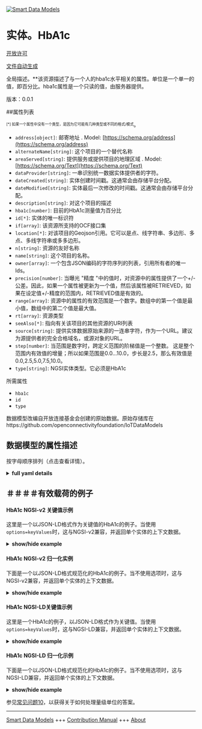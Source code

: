 <!-- 10-Header -->  
[![Smart Data Models](https://smartdatamodels.org/wp-content/uploads/2022/01/SmartDataModels_logo.png "Logo")](https://smartdatamodels.org)  
实体。HbA1c  
========<!-- /10-Header -->  
<!-- 15-License -->  
[开放许可](https://github.com/smart-data-models//dataModel.OCF/blob/master/HbA1c/LICENSE.md)  
[文件自动生成](https://docs.google.com/presentation/d/e/2PACX-1vTs-Ng5dIAwkg91oTTUdt8ua7woBXhPnwavZ0FxgR8BsAI_Ek3C5q97Nd94HS8KhP-r_quD4H0fgyt3/pub?start=false&loop=false&delayms=3000#slide=id.gb715ace035_0_60)  
<!-- /15-License -->  
<!-- 20-Description -->  
全局描述。**该资源描述了与一个人的hba1c水平相关的属性。单位是一个单一的值，即百分比。hba1c属性是一个只读的值，由服务器提供。  
版本：0.0.1  
<!-- /20-Description -->  
<!-- 30-PropertiesList -->  

##属性列表  

<sup><sub>[*] 如果一个属性中没有一个类型，是因为它可能有几种类型或不同的格式/模式</sub></sup>。  
- `address[object]`: 邮寄地址  . Model: [https://schema.org/address](https://schema.org/address)- `alternateName[string]`: 这个项目的一个替代名称  - `areaServed[string]`: 提供服务或提供项目的地理区域  . Model: [https://schema.org/Text](https://schema.org/Text)- `dataProvider[string]`: 一串识别统一数据实体提供者的字符。  - `dateCreated[string]`: 实体创建时间戳。这通常会由存储平台分配。  - `dateModified[string]`: 实体最后一次修改的时间戳。这通常会由存储平台分配。  - `description[string]`: 对这个项目的描述  - `hba1c[number]`: 目前的HbA1c测量值为百分比  - `id[*]`: 实体的唯一标识符  - `if[array]`: 该资源所支持的OCF接口集  - `location[*]`: 对该项目的Geojson引用。它可以是点、线字符串、多边形、多点、多线字符串或多多边形。  - `n[string]`: 资源的友好名称  - `name[string]`: 这个项目的名称。  - `owner[array]`: 一个包含JSON编码的字符序列的列表，引用所有者的唯一Ids。  - `precision[number]`: 当曝光 "精度 "中的值时，对资源中的属性提供了一个+/-公差。因此，如果一个属性被更新为一个值，然后该属性被RETRIEVED，如果在设定值+/-精度的范围内，RETRIEVED值是有效的。  - `range[array]`: 资源中的属性的有效范围是一个数字。数组中的第一个值是最小值，数组中的第二个值是最大值。  - `rt[array]`: 资源类型  - `seeAlso[*]`: 指向有关该项目的其他资源的URI列表  - `source[string]`: 提供实体数据原始来源的一连串字符，作为一个URL。建议为源提供者的完全合格域名，或源对象的URL。  - `step[number]`: 当范围是数字时，跨定义范围的阶梯值是一个整数。  这是整个范围内有效值的增量；所以如果范围是0.0...10.0，步长是2.5，那么有效值是0.0,2.5,5.0,7.5,10.0。  - `type[string]`: NGSI实体类型。它必须是HbA1c  <!-- /30-PropertiesList -->  
<!-- 35-RequiredProperties -->  
所需属性  
- `hba1c`  - `id`  - `type`  <!-- /35-RequiredProperties -->  
<!-- 40-RequiredProperties -->  
数据模型改编自开放连接基金会创建的原始数据。原始存储库在https://github.com/openconnectivityfoundation/IoTDataModels  
<!-- /40-RequiredProperties -->  
<!-- 50-DataModelHeader -->  
## 数据模型的属性描述  
按字母顺序排列（点击查看详情）。  
<!-- /50-DataModelHeader -->  
<!-- 60-ModelYaml -->  
<details><summary><strong>full yaml details</strong></summary>    
```yaml  
HbA1c:    
  description: 'This Resource describes the Properties associated with a person''s hba1c level.The unit is a single value that is percentage.The hba1c Property is a read-only value that is provided by the Server.'    
  properties:    
    address:    
      description: 'The mailing address'    
      properties:    
        addressCountry:    
          description: 'Property. The country. For example, Spain. Model:''https://schema.org/addressCountry'''    
          type: string    
        addressLocality:    
          description: 'Property. The locality in which the street address is, and which is in the region. Model:''https://schema.org/addressLocality'''    
          type: string    
        addressRegion:    
          description: 'Property. The region in which the locality is, and which is in the country. Model:''https://schema.org/addressRegion'''    
          type: string    
        postOfficeBoxNumber:    
          description: 'Property. The post office box number for PO box addresses. For example, 03578. Model:''https://schema.org/postOfficeBoxNumber'''    
          type: string    
        postalCode:    
          description: 'Property. The postal code. For example, 24004. Model:''https://schema.org/https://schema.org/postalCode'''    
          type: string    
        streetAddress:    
          description: 'Property. The street address. Model:''https://schema.org/streetAddress'''    
          type: string    
      type: object    
      x-ngsi:    
        model: https://schema.org/address    
        type: Property    
    alternateName:    
      description: 'An alternative name for this item'    
      type: string    
      x-ngsi:    
        type: Property    
    areaServed:    
      description: 'The geographic area where a service or offered item is provided'    
      type: string    
      x-ngsi:    
        model: https://schema.org/Text    
        type: Property    
    dataProvider:    
      description: 'A sequence of characters identifying the provider of the harmonised data entity.'    
      type: string    
      x-ngsi:    
        type: Property    
    dateCreated:    
      description: 'Entity creation timestamp. This will usually be allocated by the storage platform.'    
      format: date-time    
      type: string    
      x-ngsi:    
        type: Property    
    dateModified:    
      description: 'Timestamp of the last modification of the entity. This will usually be allocated by the storage platform.'    
      format: date-time    
      type: string    
      x-ngsi:    
        type: Property    
    description:    
      description: 'A description of this item'    
      type: string    
      x-ngsi:    
        type: Property    
    hba1c:    
      description: 'Current HbA1c measurement in percentage'    
      maximum: 100.0    
      minimum: 0.0    
      readOnly: true    
      type: number    
      x-ngsi:    
        type: Property    
    id:    
      anyOf: &hba1c_-_properties_-_owner_-_items_-_anyof    
        - description: 'Property. Identifier format of any NGSI entity'    
          maxLength: 256    
          minLength: 1    
          pattern: ^[\w\-\.\{\}\$\+\*\[\]`|~^@!,:\\]+$    
          type: string    
        - description: 'Property. Identifier format of any NGSI entity'    
          format: uri    
          type: string    
      description: 'Unique identifier of the entity'    
      x-ngsi:    
        type: Property    
    if:    
      description: 'The OCF Interface set supported by this Resource'    
      items:    
        enum:    
          - oic.if.s    
          - oic.if.baseline    
        maxLength: 64    
        type: string    
      minItems: 1    
      readOnly: true    
      type: array    
      uniqueItems: true    
      x-ngsi:    
        type: Property    
    location:    
      description: 'Geojson reference to the item. It can be Point, LineString, Polygon, MultiPoint, MultiLineString or MultiPolygon'    
      oneOf:    
        - description: 'Geoproperty. Geojson reference to the item. Point'    
          properties:    
            bbox:    
              items:    
                type: number    
              minItems: 4    
              type: array    
            coordinates:    
              items:    
                type: number    
              minItems: 2    
              type: array    
            type:    
              enum:    
                - Point    
              type: string    
          required:    
            - type    
            - coordinates    
          title: 'GeoJSON Point'    
          type: object    
        - description: 'Geoproperty. Geojson reference to the item. LineString'    
          properties:    
            bbox:    
              items:    
                type: number    
              minItems: 4    
              type: array    
            coordinates:    
              items:    
                items:    
                  type: number    
                minItems: 2    
                type: array    
              minItems: 2    
              type: array    
            type:    
              enum:    
                - LineString    
              type: string    
          required:    
            - type    
            - coordinates    
          title: 'GeoJSON LineString'    
          type: object    
        - description: 'Geoproperty. Geojson reference to the item. Polygon'    
          properties:    
            bbox:    
              items:    
                type: number    
              minItems: 4    
              type: array    
            coordinates:    
              items:    
                items:    
                  items:    
                    type: number    
                  minItems: 2    
                  type: array    
                minItems: 4    
                type: array    
              type: array    
            type:    
              enum:    
                - Polygon    
              type: string    
          required:    
            - type    
            - coordinates    
          title: 'GeoJSON Polygon'    
          type: object    
        - description: 'Geoproperty. Geojson reference to the item. MultiPoint'    
          properties:    
            bbox:    
              items:    
                type: number    
              minItems: 4    
              type: array    
            coordinates:    
              items:    
                items:    
                  type: number    
                minItems: 2    
                type: array    
              type: array    
            type:    
              enum:    
                - MultiPoint    
              type: string    
          required:    
            - type    
            - coordinates    
          title: 'GeoJSON MultiPoint'    
          type: object    
        - description: 'Geoproperty. Geojson reference to the item. MultiLineString'    
          properties:    
            bbox:    
              items:    
                type: number    
              minItems: 4    
              type: array    
            coordinates:    
              items:    
                items:    
                  items:    
                    type: number    
                  minItems: 2    
                  type: array    
                minItems: 2    
                type: array    
              type: array    
            type:    
              enum:    
                - MultiLineString    
              type: string    
          required:    
            - type    
            - coordinates    
          title: 'GeoJSON MultiLineString'    
          type: object    
        - description: 'Geoproperty. Geojson reference to the item. MultiLineString'    
          properties:    
            bbox:    
              items:    
                type: number    
              minItems: 4    
              type: array    
            coordinates:    
              items:    
                items:    
                  items:    
                    items:    
                      type: number    
                    minItems: 2    
                    type: array    
                  minItems: 4    
                  type: array    
                type: array    
              type: array    
            type:    
              enum:    
                - MultiPolygon    
              type: string    
          required:    
            - type    
            - coordinates    
          title: 'GeoJSON MultiPolygon'    
          type: object    
      x-ngsi:    
        type: Geoproperty    
    n:    
      description: 'Friendly name of the Resource'    
      maxLength: 64    
      readOnly: true    
      type: string    
      x-ngsi:    
        type: Property    
    name:    
      description: 'The name of this item.'    
      type: string    
      x-ngsi:    
        type: Property    
    owner:    
      description: 'A List containing a JSON encoded sequence of characters referencing the unique Ids of the owner(s)'    
      items:    
        anyOf: *hba1c_-_properties_-_owner_-_items_-_anyof    
        description: 'Property. Unique identifier of the entity'    
      type: array    
      x-ngsi:    
        type: Property    
    precision:    
      description: 'When exposed the value in ''precision'' provides a +/- tolerance against the Properties in the Resource. Thus if a Property is UPDATED to a value and that Property then RETRIEVED, the RETRIEVED value is valid if in the range of the set value +/- precision'    
      readOnly: true    
      type: number    
      x-ngsi:    
        type: Property    
    range:    
      description: 'The valid range for the Property in the Resource as a number. The first value in the array is the minimum value, the second value in the array is the maximum value.'    
      items:    
        type: number    
      maxItems: 2    
      minItems: 2    
      readOnly: true    
      type: array    
      x-ngsi:    
        type: Property    
    rt:    
      description: 'Resource Type'    
      items:    
        enum:    
          - oic.r.glucose.hba1c    
        maxLength: 64    
        type: string    
      minItems: 1    
      readOnly: true    
      type: array    
      uniqueItems: true    
      x-ngsi:    
        type: Property    
    seeAlso:    
      description: 'list of uri pointing to additional resources about the item'    
      oneOf:    
        - items:    
            format: uri    
            type: string    
          minItems: 1    
          type: array    
        - format: uri    
          type: string    
      x-ngsi:    
        type: Property    
    source:    
      description: 'A sequence of characters giving the original source of the entity data as a URL. Recommended to be the fully qualified domain name of the source provider, or the URL to the source object.'    
      type: string    
      x-ngsi:    
        type: Property    
    step:    
      description: 'Step value across the defined range an integer when the range is a number.  This is the increment for valid values across the range; so if range is 0.0..10.0 and step is 2.5 then valid values are 0.0,2.5,5.0,7.5,10.0.'    
      readOnly: true    
      type: number    
      x-ngsi:    
        type: Property    
    type:    
      description: 'NGSI entity type. It has to be HbA1c'    
      enum:    
        - HbA1c    
      type: string    
      x-ngsi:    
        type: Property    
  required:    
    - hba1c    
    - id    
    - type    
  type: object    
  x-derived-from: https://raw.githubusercontent.com/openconnectivityfoundation/IoTDataModels/master/GlucoseHbA1cResURI.swagger.json    
  x-disclaimer: 'Redistribution and use in source and binary forms, with or without modification, are permitted  provided that the license conditions are met. Copyleft (c) 2021 Contributors to Smart Data Models Program'    
  x-license-url: https://github.com/smart-data-models/dataModel.OCF/blob/master/HbA1c/LICENSE.md    
  x-model-schema: https://smart-data-models.github.io/dataModel.OCF/HbA1c/schema.json    
  x-model-tags: OCF    
  x-version: 0.0.1    
```  
</details>    
<!-- /60-ModelYaml -->  
<!-- 70-MiddleNotes -->  
<!-- /70-MiddleNotes -->  
<!-- 80-Examples -->  
## ＃＃＃＃有效载荷的例子  
#### HbA1c NGSI-v2 关键值示例  
这里是一个以JSON-LD格式作为关键值的HbA1c的例子。当使用`options=keyValues`时，这与NGSI-v2兼容，并返回单个实体的上下文数据。  
<details><summary><strong>show/hide example</strong></summary>    
```json  
{  
  "id": "urn:ngsi-ld:HbA1c:id:UWED:68312299",  
  "dateCreated": "1977-01-27T17:50:21Z",  
  "dateModified": "1993-11-12T19:53:01Z",  
  "source": "Strong option relationship fact. Item kitchen pass show. Meeting personal upon.",  
  "name": "Picture physical reason break glass. Small step lose above capital his.",  
  "alternateName": "Opportunity first show main particular life. Individual back these note. Box foreign surface reality think.",  
  "description": "Real expect however prevent song design behind. Three finish manage religious present. There this process meet who.",  
  "dataProvider": "So seem office. By president alone fight economic production school few.",  
  "owner": [  
    "urn:ngsi-ld:HbA1c:items:ZRBL:34609429",  
    "urn:ngsi-ld:HbA1c:items:IRSV:73111056"  
  ],  
  "seeAlso": [  
    "urn:ngsi-ld:HbA1c:items:NWVA:01008160",  
    "urn:ngsi-ld:HbA1c:items:NIJP:00792290"  
  ],  
  "location": {  
    "type": "Point",  
    "coordinates": [  
      -18.431417,  
      -61.000553  
    ]  
  },  
  "address": {  
    "streetAddress": "Popular hold wear notice. Defense head professional win reduce.",  
    "addressLocality": "Security rock production public rather movie return base. Agreement national TV leave around international. Agency nice face low.",  
    "addressRegion": "Daughter south safe quickly about. Could language traditional soldier growth week better security.",  
    "addressCountry": "Vote work continue that into imagine example. White character last popular fish and. Rate identify issue here possible.",  
    "postalCode": "Low job clear free. Case yard fund majority training.",  
    "postOfficeBoxNumber": "Sure up theory all assume. Nature act enjoy however option industry."  
  },  
  "areaServed": "Leg off foreign recent if lot pull. Product majority seven market blue one skill this.",  
  "rt": [  
    "oic.r.glucose.hba1c",  
    "oic.r.glucose.hba1c"  
  ],  
  "hba1c": {  
    "type": "Property",  
    "value": 67.1  
  },  
  "range": [  
    553.7,  
    255.0  
  ],  
  "step": {  
    "type": "Property",  
    "value": 342.7  
  },  
  "precision": {  
    "type": "Property",  
    "value": 978.5  
  },  
  "n": "Show front know total soldier spring him. Whatever guy like husband three. Finally Congress teacher partner usually.",  
  "if": [  
    "oic.if.s",  
    "oic.if.s"  
  ],  
  "type": "HbA1c"  
}  
```  
</details>  
#### HbA1c NGSI-v2 归一化实例  
下面是一个以JSON-LD格式规范化的HbA1c的例子。当不使用选项时，这与NGSI-v2兼容，并返回单个实体的上下文数据。  
<details><summary><strong>show/hide example</strong></summary>    
```json  
{  
  "id": {  
    "type": "string",  
    "value": "urn:ngsi-ld:HbA1c:id:UWED:68312299"  
  },  
  "dateCreated": {  
    "format": "date-time",  
    "type": "string",  
    "value": "1977-01-27T17:50:21Z"  
  },  
  "dateModified": {  
    "format": "date-time",  
    "type": "string",  
    "value": "1993-11-12T19:53:01Z"  
  },  
  "source": {  
    "type": "string",  
    "value": "Strong option relationship fact. Item kitchen pass show. Meeting personal upon."  
  },  
  "name": {  
    "type": "string",  
    "value": "Picture physical reason break glass. Small step lose above capital his."  
  },  
  "alternateName": {  
    "type": "string",  
    "value": "Opportunity first show main particular life. Individual back these note. Box foreign surface reality think."  
  },  
  "description": {  
    "type": "string",  
    "value": "Real expect however prevent song design behind. Three finish manage religious present. There this process meet who."  
  },  
  "dataProvider": {  
    "type": "string",  
    "value": "So seem office. By president alone fight economic production school few."  
  },  
  "owner": {  
    "type": "array",  
    "value": [  
      "urn:ngsi-ld:HbA1c:items:ZRBL:34609429",  
      "urn:ngsi-ld:HbA1c:items:IRSV:73111056"  
    ]  
  },  
  "seeAlso": {  
    "type": "array",  
    "value": [  
      "urn:ngsi-ld:HbA1c:items:NWVA:01008160",  
      "urn:ngsi-ld:HbA1c:items:NIJP:00792290"  
    ]  
  },  
  "location": {  
    "type": "object",  
    "value": {  
      "type": "Point",  
      "coordinates": [  
        -18.431417,  
        -61.000553  
      ]  
    }  
  },  
  "address": {  
    "type": "object",  
    "value": {  
      "streetAddress": "Popular hold wear notice. Defense head professional win reduce.",  
      "addressLocality": "Security rock production public rather movie return base. Agreement national TV leave around international. Agency nice face low.",  
      "addressRegion": "Daughter south safe quickly about. Could language traditional soldier growth week better security.",  
      "addressCountry": "Vote work continue that into imagine example. White character last popular fish and. Rate identify issue here possible.",  
      "postalCode": "Low job clear free. Case yard fund majority training.",  
      "postOfficeBoxNumber": "Sure up theory all assume. Nature act enjoy however option industry."  
    }  
  },  
  "areaServed": {  
    "type": "string",  
    "value": "Leg off foreign recent if lot pull. Product majority seven market blue one skill this."  
  },  
  "rt": {  
    "type": "array",  
    "value": [  
      "oic.r.glucose.hba1c",  
      "oic.r.glucose.hba1c"  
    ]  
  },  
  "hba1c": {  
    "type": "object",  
    "value": {  
      "type": "Property",  
      "value": 67.1  
    }  
  },  
  "range": {  
    "type": "array",  
    "value": [  
      553.7,  
      255.0  
    ]  
  },  
  "step": {  
    "type": "object",  
    "value": {  
      "type": "Property",  
      "value": 342.7  
    }  
  },  
  "precision": {  
    "type": "object",  
    "value": {  
      "type": "Property",  
      "value": 978.5  
    }  
  },  
  "n": {  
    "type": "string",  
    "value": "Show front know total soldier spring him. Whatever guy like husband three. Finally Congress teacher partner usually."  
  },  
  "if": {  
    "type": "array",  
    "value": [  
      "oic.if.s",  
      "oic.if.s"  
    ]  
  },  
  "type": {  
    "type": "string",  
    "value": "HbA1c"  
  }  
}  
```  
</details>  
#### HbA1c NGSI-LD关键值示例  
这里是一个HbA1c的例子，以JSON-LD格式作为关键值。当使用`options=keyValues`时，这与NGSI-LD兼容，并返回单个实体的上下文数据。  
<details><summary><strong>show/hide example</strong></summary>    
```json  
{  
    "id": "urn:ngsi-ld:HbA1c:id:UWED:68312299",  
    "dateCreated": "1977-01-27T17:50:21Z",  
    "dateModified": "1993-11-12T19:53:01Z",  
    "source": "Strong option relationship fact. Item kitchen pass show. Meeting personal upon.",  
    "name": "Picture physical reason break glass. Small step lose above capital his.",  
    "alternateName": "Opportunity first show main particular life. Individual back these note. Box foreign surface reality think.",  
    "description": "Real expect however prevent song design behind. Three finish manage religious present. There this process meet who.",  
    "dataProvider": "So seem office. By president alone fight economic production school few.",  
    "owner": [  
        "urn:ngsi-ld:HbA1c:items:ZRBL:34609429",  
        "urn:ngsi-ld:HbA1c:items:IRSV:73111056"  
    ],  
    "seeAlso": [  
        "urn:ngsi-ld:HbA1c:items:NWVA:01008160",  
        "urn:ngsi-ld:HbA1c:items:NIJP:00792290"  
    ],  
    "location": {  
        "type": "Point",  
        "coordinates": [  
            -18.431417,  
            -61.000553  
        ]  
    },  
    "address": {  
        "streetAddress": "Popular hold wear notice. Defense head professional win reduce.",  
        "addressLocality": "Security rock production public rather movie return base. Agreement national TV leave around international. Agency nice face low.",  
        "addressRegion": "Daughter south safe quickly about. Could language traditional soldier growth week better security.",  
        "addressCountry": "Vote work continue that into imagine example. White character last popular fish and. Rate identify issue here possible.",  
        "postalCode": "Low job clear free. Case yard fund majority training.",  
        "postOfficeBoxNumber": "Sure up theory all assume. Nature act enjoy however option industry."  
    },  
    "areaServed": "Leg off foreign recent if lot pull. Product majority seven market blue one skill this.",  
    "rt": [  
        "oic.r.glucose.hba1c",  
        "oic.r.glucose.hba1c"  
    ],  
    "hba1c": {  
        "type": "Property",  
        "value": 67.1  
    },  
    "range": [  
        553.7,  
        255.0  
    ],  
    "step": {  
        "type": "Property",  
        "value": 342.7  
    },  
    "precision": {  
        "type": "Property",  
        "value": 978.5  
    },  
    "n": "Show front know total soldier spring him. Whatever guy like husband three. Finally Congress teacher partner usually.",  
    "if": [  
        "oic.if.s",  
        "oic.if.s"  
    ],  
    "type": "HbA1c",  
    "@context": [  
        "https://smartdatamodels.org/context.jsonld",  
        "https://raw.githubusercontent.com/smart-data-models/dataModel.OCF/master/context.jsonld"  
    ]  
}  
```  
</details>  
#### HbA1c NGSI-LD 归一化示例  
下面是一个以JSON-LD格式规范化的HbA1c的例子。当不使用选项时，这与NGSI-LD兼容，并返回单个实体的上下文数据。  
<details><summary><strong>show/hide example</strong></summary>    
```json  
{  
    "id": "urn:ngsi-ld:HbA1c:id:RCVD:88651516",  
    "dateCreated": {  
        "type": "Property",  
        "value": {  
            "@type": "DateTime",  
            "@value": "2016-03-12T15:26:00Z"  
        }  
    },  
    "dateModified": {  
        "type": "Property",  
        "value": {  
            "@type": "DateTime",  
            "@value": "1977-04-24T02:09:01Z"  
        }  
    },  
    "source": {  
        "type": "Property",  
        "value": "Need fine customer apply notice staff let campaign. About young eat field yeah realize hot. Loss sort window gun girl."  
    },  
    "name": {  
        "type": "Property",  
        "value": "Market life mother military. Police happy he time subject anyone. Method small full bill newspaper even environmental."  
    },  
    "alternateName": {  
        "type": "Property",  
        "value": "Summer travel draw game another. Think process serve low all above clearly."  
    },  
    "description": {  
        "type": "Property",  
        "value": "Oil modern least Congress even machine. Someone surface peace concern size. Today join night officer section source argue natural."  
    },  
    "dataProvider": {  
        "type": "Property",  
        "value": "Key top close listen article usually experience above. Nation appear more party sport. American which education. Wide local another term room."  
    },  
    "owner": {  
        "type": "Property",  
        "value": [  
            "urn:ngsi-ld:HbA1c:items:PZWR:06990420",  
            "urn:ngsi-ld:HbA1c:items:MBAS:58596912"  
        ]  
    },  
    "seeAlso": {  
        "type": "Property",  
        "value": [  
            "urn:ngsi-ld:HbA1c:items:OOXY:11821113"  
        ]  
    },  
    "location": {  
        "type": "Property",  
        "value": {  
            "type": "Point",  
            "coordinates": [  
                15.365764,  
                -119.004517  
            ]  
        }  
    },  
    "address": {  
        "type": "Property",  
        "value": {  
            "streetAddress": "Focus option scene throughout question resource. Month car lead drug raise young. Something PM second certainly shake.",  
            "addressLocality": "Carry friend assume huge lot. Evidence church political organization join kid what. Voice party appear but free.",  
            "addressRegion": "Establish research far central likely. Range lawyer still mean box star. Strong people wear magazine.",  
            "addressCountry": "Run whom myself close. Son technology tell probably member watch kid former. Candidate certainly investment laugh opportunity trip positive.",  
            "postalCode": "Relationship bed over whatever peace TV throw. Building when local easy result officer ever.",  
            "postOfficeBoxNumber": "Great turn thought leg skill. Tree man ago task amount. Kind year interest training society economy leave."  
        }  
    },  
    "areaServed": {  
        "type": "Property",  
        "value": "Product successful your receive white management. Put professor because. Over like wall billion."  
    },  
    "rt": {  
        "type": "Property",  
        "value": [  
            "oic.r.glucose.hba1c"  
        ]  
    },  
    "hba1c": {  
        "type": "Property",  
        "value": 11.5  
    },  
    "range": {  
        "type": "Property",  
        "value": [  
            598.6,  
            395.9  
        ]  
    },  
    "step": {  
        "type": "Property",  
        "value": 941.6  
    },  
    "precision": {  
        "type": "Property",  
        "value": 659.1  
    },  
    "n": {  
        "type": "Property",  
        "value": "Field notice idea professor draw dark heavy. Well ago room floor me successful."  
    },  
    "if": {  
        "type": "Property",  
        "value": [  
            "oic.if.s"  
        ]  
    },  
    "type": "HbA1c",  
    "@context": [  
        "https://smartdatamodels.org/context.jsonld",  
        "https://raw.githubusercontent.com/smart-data-models/dataModel.OCF/master/context.jsonld"  
    ]  
}  
```  
</details><!-- /80-Examples -->  
<!-- 90-FooterNotes -->  
<!-- /90-FooterNotes -->  
<!-- 95-Units -->  
参见[常见问题10](https://smartdatamodels.org/index.php/faqs/)，以获得关于如何处理量级单位的答案。  
<!-- /95-Units -->  
<!-- 97-LastFooter -->  
---  
[Smart Data Models](https://smartdatamodels.org) +++ [Contribution Manual](https://bit.ly/contribution_manual) +++ [About](https://bit.ly/Introduction_SDM)<!-- /97-LastFooter -->  
